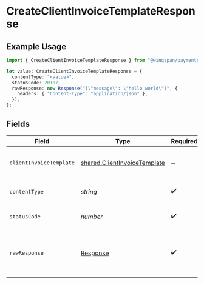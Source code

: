 # CreateClientInvoiceTemplateResponse

## Example Usage

```typescript
import { CreateClientInvoiceTemplateResponse } from "@wingspan/payments/sdk/models/operations";

let value: CreateClientInvoiceTemplateResponse = {
  contentType: "<value>",
  statusCode: 20107,
  rawResponse: new Response("{\"message\": \"hello world\"}", {
    headers: { "Content-Type": "application/json" },
  }),
};
```

## Fields

| Field                                                                               | Type                                                                                | Required                                                                            | Description                                                                         |
| ----------------------------------------------------------------------------------- | ----------------------------------------------------------------------------------- | ----------------------------------------------------------------------------------- | ----------------------------------------------------------------------------------- |
| `clientInvoiceTemplate`                                                             | [shared.ClientInvoiceTemplate](../../../sdk/models/shared/clientinvoicetemplate.md) | :heavy_minus_sign:                                                                  | A client created invoiceTemplate (recurring Invoice)                                |
| `contentType`                                                                       | *string*                                                                            | :heavy_check_mark:                                                                  | HTTP response content type for this operation                                       |
| `statusCode`                                                                        | *number*                                                                            | :heavy_check_mark:                                                                  | HTTP response status code for this operation                                        |
| `rawResponse`                                                                       | [Response](https://developer.mozilla.org/en-US/docs/Web/API/Response)               | :heavy_check_mark:                                                                  | Raw HTTP response; suitable for custom response parsing                             |